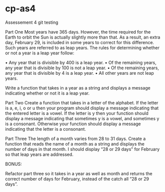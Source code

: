 # cp-as4
Assessement 4 git testing

Part One 
Most years have 365 days. However, the time required for the Earth to orbit the Sun is actually slightly more than that. As a result, an extra day, February 29, is included in some years to correct for this difference. Such years are referred to as leap years. The rules for determining whether or not a year is a leap year follow: 

• Any year that is divisible by 400 is a leap year. 
• Of the remaining years, any year that is divisible by 100 is not a leap year. 
• Of the remaining years, any year that is divisible by 4 is a leap year. 
• All other years are not leap years. 

Write a function that takes in a year as a string and displays a message indicating whether or not it is a leap year.

Part Two 
Create a function that takes in a letter of the alphabet. If the letter is a, e, i, o or u then your program should display a message indicating that the entered letter is a vowel. If the letter is y then your function should display a message indicating that sometimes y is a vowel, and sometimes y is a consonant. Otherwise your function should display a message indicating that the letter is a consonant. 

Part Three
The length of a month varies from 28 to 31 days. Create a function that reads the name of a month as a string and displays the number of days in that month. I should display “28 or 29 days” for February so that leap years are addressed. 

BONUS: 

Refactor part three so it takes in a year as well as month and returns the correct number of days for February, instead of the catch all “28 or 29 days”. 

